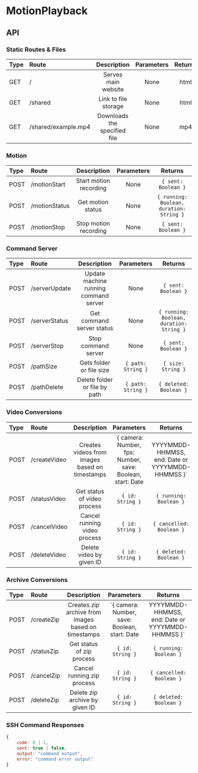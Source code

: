 # MotionPlayback

## API

### Static Routes & Files

|Type|Route|Description|Parameters|Returns|
| :-|:- |:-:|:-:|:-:|
|GET|/|Serves main website|None|html|
|GET|/shared|Link to file storage|None|html|
|GET|/shared/example.mp4|Downloads the specified file|None|mp4|

### Motion

|Type|Route|Description|Parameters|Returns|
| :-|:- |:-:|:-:|:-:|
|POST|/motionStart|Start motion recording|None|`{ sent: Boolean }`|
|POST|/motionStatus|Get motion status|None|`{ running: Boolean, duration: String }`|
|POST|/motionStop|Stop motion recording|None|`{ sent: Boolean }`|

### Command Server

|Type|Route|Description|Parameters|Returns|
| :-|:- |:-:|:-:|:-:|
|POST|/serverUpdate|Update machine running command server|None|`{ sent: Boolean }`|
|POST|/serverStatus|Get command server status|None|`{ running: Boolean, duration: String }`|
|POST|/serverStop|Stop command server|None|`{ sent: Boolean }`|
|POST|/pathSize|Gets folder or file size|`{ path: String }`|`{ size: String }`|
|POST|/pathDelete|Delete folder or file by path|`{ path: String }`|`{ deleted: Boolean }`|

### Video Conversions

|Type|Route|Description|Parameters|Returns|
| :-|:- |:-:|:-:|:-:|
|POST|/createVideo|Creates videos from images based on timestamps|`{ camera: Number, fps: Number, save: Boolean, start: Date | YYYYMMDD-HHMMSS, end: Date or YYYYMMDD-HHMMSS }`|`{ id: String, url: String }`|
|POST|/statusVideo|Get status of video process|`{ id: String }`|`{ running: Boolean }`|
|POST|/cancelVideo|Cancel running video process|`{ id: String }`|`{ cancelled: Boolean }`|
|POST|/deleteVideo|Delete video by given ID|`{ id: String }`|`{ deleted: Boolean }`|

### Archive Conversions

|Type|Route|Description|Parameters|Returns|
| :-|:- |:-:|:-:|:-:|
|POST|/createZip|Creates zip archive from images based on timestamps|`{ camera: Number, save: Boolean, start: Date | YYYYMMDD-HHMMSS, end: Date or YYYYMMDD-HHMMSS }`|`{ id: String, url: String }`|
|POST|/statusZip|Get status of zip process|`{ id: String }`|`{ running: Boolean }`|
|POST|/cancelZip|Cancel running zip process|`{ id: String }`|`{ cancelled: Boolean }`|
|POST|/deleteZip|Delete zip archive by given ID|`{ id: String }`|`{ deleted: Boolean }`|


### SSH Command Responses

```javascript
{
    code: 0 | 1,
    sent: true | false,
    output: "command output",
    error: "command error output"
}
```
